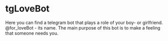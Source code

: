 # tgLoveBot

Here you can find a telegram bot that plays a role of your boy- or girlfriend.
@for_loveBot - its name.
The main purpose of this bot is to make a feeling that someone needs you.
